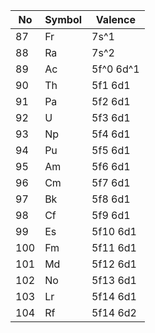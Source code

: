 
No | Symbol | Valence
------------ | ------------- | ------------
87 | Fr | 7s^1
88 | Ra | 7s^2
89 | Ac | 5f^0 6d^1
90 | Th | 5f1 6d1
91 | Pa | 5f2 6d1
92 | U  | 5f3 6d1
93 | Np | 5f4 6d1
94 | Pu | 5f5 6d1
95 | Am | 5f6 6d1
96 | Cm | 5f7 6d1
97 | Bk | 5f8 6d1
98 | Cf | 5f9 6d1
99 | Es | 5f10 6d1
100 | Fm | 5f11 6d1
101 | Md | 5f12 6d1
102 | No | 5f13 6d1
103 | Lr | 5f14 6d1
104 | Rf | 5f14 6d2 
